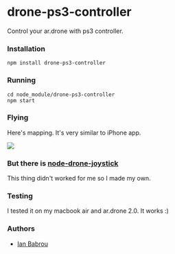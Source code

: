 drone-ps3-controller
====

Control your ar.drone with ps3 controller.

### Installation

```
npm install drone-ps3-controller
```

### Running

```
cd node_module/drone-ps3-controller
npm start
```

### Flying

Here's mapping. It's very similar to iPhone app.

![](https://raw.github.com/bobrik/drone-ps3-controller/master/mapping.jpg)

### But there is [node-drone-joystick](https://github.com/TooTallNate/node-drone-joystick)

This thing didn't worked for me so I made my own.

### Testing

I tested it on my macbook air and ar.drone 2.0. It works :)

### Authors

* [Ian Babrou](https://github.com/bobrik)
